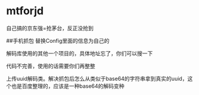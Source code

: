 # mtforjd
自己搞的京东强=抢茅台，反正没抢到


##手机抓包 替换Config里面的信息为自己的

解码库使用的其他一个项目的，具体地址忘了，你们可以搜一下

代码不完善，使用的话需要你们再整整


上传uuid解码类。解决抓包后怎么从类似于base64的字符串拿到真实的uuid，这个也是百度整理的，应该是一种base64的解码变种

